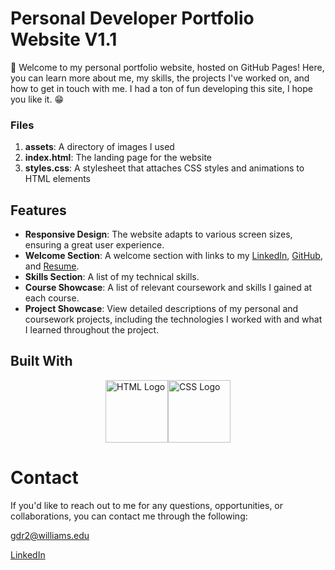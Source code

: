# Personal Developer Portfolio Website V1.1
👋 Welcome to my personal portfolio website, hosted on GitHub Pages! Here, you can learn more about me, my skills, the projects I've worked on, and how to get in touch with me. I had a ton of fun developing this site, I hope you like it. 😁

### Files
1. **assets**: A directory of images I used
2. **index.html**: The landing page for the website 
3. **styles.css**:  A stylesheet that attaches CSS styles and animations to HTML elements 

## Features
- **Responsive Design**: The website adapts to various screen sizes, ensuring a great user experience.
- **Welcome Section**: A welcome section with links to my [LinkedIn](https://www.linkedin.com/in/gabriel-ramirez-80550a311), [GitHub](https://github.com/Gabrielo-Ram), and [Resume](https://drive.google.com/file/d/1BP8iITTeztE67pvvuFkXX32n4oWbBLxy/view?usp=sharing). 
- **Skills Section**: A list of my technical skills.
- **Course Showcase**: A list of relevant coursework and skills I gained at each course.
- **Project Showcase**: View detailed descriptions of my personal and coursework projects, including the technologies I worked with and what I learned throughout the project.

## Built With
<div style="display:flex; justify-content:center;">
  <img src="https://upload.wikimedia.org/wikipedia/commons/thumb/6/61/HTML5_logo_and_wordmark.svg/800px-HTML5_logo_and_wordmark.svg.png" alt="HTML Logo" style="width:100px" />
  <img src="https://cdn.iconscout.com/icon/free/png-256/free-css3-logo-icon-download-in-svg-png-gif-file-formats--css-wordmark-programming-langugae-language-pack-logos-icons-1175200.png?f=webp&w=256" alt="CSS Logo" style="width:100px;" />
</div>

# Contact
If you'd like to reach out to me for any questions, opportunities, or collaborations, you can contact me through the following:

gdr2@williams.edu

[LinkedIn](https://www.linkedin.com/in/gabriel-ramirez-80550a311)
